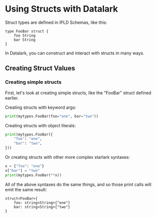 Using Structs with Datalark
===========================

Struct types are defined in IPLD Schemas, like this:

[testmark]:# (hello-structs/schema)
```ipldsch
type FooBar struct {
	foo String
	bar String
}
```

In Datalark, you can construct and interact with structs in many ways.


Creating Struct Values
----------------------

### Creating simple structs

First, let's look at creating simple structs, like the "FooBar" struct defined earlier.

Creating structs with keyword args:

[testmark]:# (hello-structs/create/script.various/kwargs)
```python
print(mytypes.FooBar(foo="one", bar="two"))
```

Creating structs with object literals:

[testmark]:# (hello-structs/create/script.various/objliteral)
```python
print(mytypes.FooBar({
	"foo": "one",
	"bar": "two",
}))
```

Or creating structs with other more complex starlark syntaxes:

[testmark]:# (hello-structs/create/script.various/complex)
```python
x = {"foo": "one"}
x["bar"] = "two"
print(mytypes.FooBar(**x))
```

All of the above syntaxes do the same things,
and so those print calls will emit the same result:

[testmark]:# (hello-structs/create/output)
```text
struct<FooBar>{
	foo: string<String>{"one"}
	bar: string<String>{"two"}
}
```
